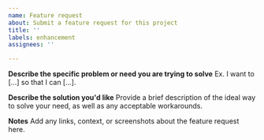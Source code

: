 ```yaml
---
name: Feature request
about: Submit a feature request for this project
title: ''
labels: enhancement
assignees: ''

---
```


**Describe the specific problem or need you are trying to solve**
Ex. I want to [...] so that I can [...].

**Describe the solution you'd like**
Provide a brief description of the ideal way to solve your need, as well as any acceptable workarounds.

**Notes**
Add any links, context, or screenshots about the feature request here.
